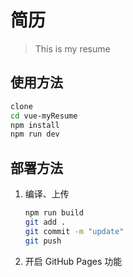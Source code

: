# 简历

> This is my resume

## 使用方法

``` bash
clone
cd vue-myResume
npm install
npm run dev
```

## 部署方法

1. 编译、上传
    ``` bash
    npm run build
    git add .
    git commit -m "update"
    git push
    ```

2. 开启 GitHub Pages 功能

